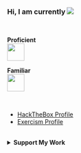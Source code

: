 ### Hi, I am currently ![](https://readme-typing-svg.demolab.com?font=Ubuntu&size=20&duration=2000&pause=1500&color=99D21B&vCenter=true&width=333&height=20&lines=a+husband+%26+father+of+2+boys;an+RV+nomad+in+the+US;a+data+engineer+in+healthcare;learning+AppSec+Engineering.)

<br>

<!--![](github-stats/languages.svg#gh-dark-mode-only)![](github-stats//overview.svg#gh-dark-mode-only)-->
**Proficient**  
<img src="https://skillicons.dev/icons?i=go,postgres,html,css,markdown,wordpress" height="40px" /><!--linux,windows,azure,gcp,git,cloudflare,vscode-->

**Familiar**  
<img src="https://skillicons.dev/icons?i=python,bash,javascript,angular" height="40px" /><!--postman,docker,githubactions-->

<br>

* [HackTheBox Profile](https://app.hackthebox.com/users/2141921 "Offensive Security Exercises")
* [Exercism Profile](https://exercism.org/profiles/nomadicGopher "Coding Exercises")
<!--* [HackerRank](https://hackerrank.com/profile/nomadicGopher "Coding Exercises")-->

<br>

<details>
  <summary><b>Support My Work</b></summary>
  <img align="right" width="33.333%" src="https://raw.githubusercontent.com/egonelbre/gophers/refs/heads/master/vector/adventure/hiking.svg"> 
  <br>
  Single or monthly contributions
  <ul>
   <li><a href="https://github.com/sponsors/nomadicGopher" target="_blank">GitHub Sponsors</a></li>
   <li><a href="https://ko-fi.com/nomadicGopher" target="_blank">Ko-Fi</a></li>
  </ul>
  Crypto currency wallets
  <ul>
      <li><b>ETH</b>: 0x7531d86D5Dbda398369ec43205F102e79B3c647A</li>
      <li><b>BTC</b>: bc1qtkuzp85vph7y37rqjlznuta293qsay07cgg90s</li>
      <li><b>LTC</b>: ltc1q9pquzquaj6peplygqdrcxxvcnd5fcud7x80lh8</li>
      <li><b>DOGE</b>: DNQ3GHBVEcNpzXNeB7B4sPqd7L1GhUpMg3</li>
      <li><b>SOL</b>: EQ6QwibvKZsazjvQGJk6fsGW4BQSDS1Zs6Dj79HfVvME</li>
  </ul>
</details>
